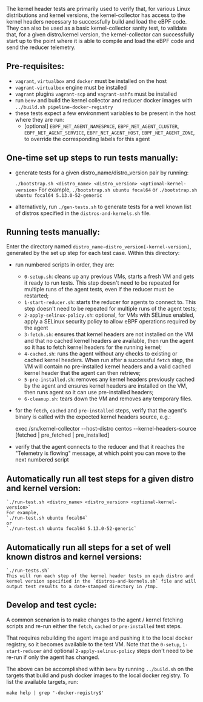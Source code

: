 The kernel header tests are primarily used to verify that, for various Linux distributions and kernel versions, the kernel-collector has access to the kernel headers necessary to successfully build and load the eBPF code.  They can also be used as a basic kernel-collector sanity test, to validate that, for a given distro/kernel version, the kernel-collector can successfully start up to the point where it is able to compile and load the eBPF code and send the reducer telemetry.

Pre-requisites:
---------------
- `vagrant`, `virtualbox` and `docker` must be installed on the host
- `vagrant-virtualbox` engine must be installed
- `vagrant` plugins `vagrant-scp` and `vagrant-sshfs` must be installed
- run `benv` and build the kernel collector and reducer docker images with `../build.sh pipeline-docker-registry`
- these tests expect a few environment variables to be present in the host where they are run:
  - [optional] `EBPF_NET_AGENT_NAMESPACE`, `EBPF_NET_AGENT_CLUSTER`, `EBPF_NET_AGENT_SERVICE`, `EBPF_NET_AGENT_HOST`, `EBPF_NET_AGENT_ZONE`, to override the corresponding labels for this agent

One-time set up steps to run tests manually:
-------------------------------------------
- generate tests for a given distro_name/distro_version pair by running:

    `./bootstrap.sh <distro_name> <distro_version> <optional-kernel-version>`
    For example,
    `./bootstrap.sh ubuntu focal64`
    or
    `./bootstrap.sh ubuntu focal64 5.13.0-52-generic`

- alternatively, run `./gen-tests.sh` to generate tests for a well known list of distros specified in the `distros-and-kernels.sh` file.

Running tests manually:
----------------------
Enter the directory named `distro_name-distro_version[-kernel-version]`, generated by the set up step for each test case. Within this directory:

  - run numbered scripts in order, they are:
    - `0-setup.sh`: cleans up any previous VMs, starts a fresh VM and gets it ready to run tests. This step doesn't need to be repeated for multiple runs of the agent tests, even if the reducer must be restarted;
    - `1-start-reducer.sh`: starts the reducer for agents to connect to. This step doesn't need to be repeated for multiple runs of the agent tests;
    - `2-apply-selinux-policy.sh`: optional, for VMs with SELinux enabled, apply a SELinux security policy to allow eBPF operations required by the agent
    - `3-fetch.sh`: ensures that kernel headers are not installed on the VM and that no cached kernel headers are available, then run the agent so it has to fetch kernel headers for the running kernel;
    - `4-cached.sh`: runs the agent without any checks to existing or cached kernel headers. When run after a successful `fetch` step, the VM will contain no pre-installed kernel headers and a valid cached kernel header that the agent can then retrieve;
    - `5-pre-installed.sh`: removes any kernel headers previously cached by the agent and ensures kernel headers are installed on the VM, then runs agent so it can use pre-installed headers;
    - `6-cleanup.sh`: tears down the VM and removes any temporary files.

  - for the `fetch`, `cached` and `pre-installed` steps, verify that the agent's binary is called with the expected kernel headers source, e.g.:

      exec /srv/kernel-collector --host-distro centos --kernel-headers-source [fetched | pre_fetched | pre_installed]

  - verify that the agent connects to the reducer and that it reaches the "Telemetry is flowing" message, at which point you can move to the next numbered script

Automatically run all test steps for a given distro and kernel version:
----------------------------------------------------------------------
    `./run-test.sh <distro_name> <distro_version> <optional-kernel-version>`
    For example,
    `./run-test.sh ubuntu focal64`
    or
    `./run-test.sh ubuntu focal64 5.13.0-52-generic`

Automatically run all steps for a set of well known distros and kernel versions:
-------------------------------------------------------------------------------
    `./run-tests.sh`
    This will run each step of the kernel header tests on each distro and kernel version specified in the `distros-and-kernels.sh` file and will output test results to a date-stamped directory in /tmp.

Develop and test cycle:
-----------------------
A common scenarion is to make changes to the agent / kernel fetching scripts and re-run either the `fetch`, `cached` or `pre-installed` test steps.

That requires rebuilding the agent image and pushing it to the local docker registry, so it becomes available to the test VM. Note that the `0-setup`, `1-start-reducer` and optional `2-apply-selinux-policy` steps don't need to be re-run if only the agent has changed.

The above can be accomplished within `benv` by running `../build.sh` on the targets that build and push docker images to the local docker registry. To list the available targets, run:
```
make help | grep '-docker-registry$'
```

